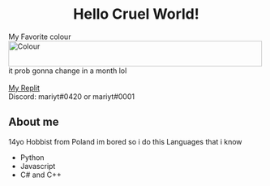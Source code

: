 <p align="center">
  <h1 align="center">Hello Cruel World!</h1>
    My Favorite colour<br/> 
    <img src="https://www.thecolorapi.com/id?format=svg&named=false&hex=fab743" alt="Colour" width="500px" height="50px"></img><br/>
    it prob gonna change in a month lol <br/><br/>
    <a href="https://replit.com/@M2rsho">My Replit</a> <br/>
    Discord: mariyt#0420 or mariyt#0001 <br/>
  <h2>About me</h2>
  14yo Hobbist from Poland im bored so i do this
  Languages that i know
  <ul>
    <li>Python</li>
    <li>Javascript</li>
    <li>C# and C++</li>
  <ul/>
</p>
